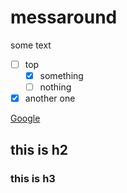 # messaround

some text

* [ ] top
  * [x] something
  * [ ] nothing
* [x] another one

<a href="https://google.com" target="_blank">Google</a>


## this is h2

### this is h3
